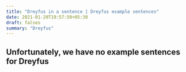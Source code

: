 ```yaml
---
title: "Dreyfus in a sentence | Dreyfus example sentences"
date: 2021-01-20T19:57:50+05:30
draft: falses
summary: "Dreyfus"
---
```

## Unfortunately, we have no example sentences for Dreyfus                 
